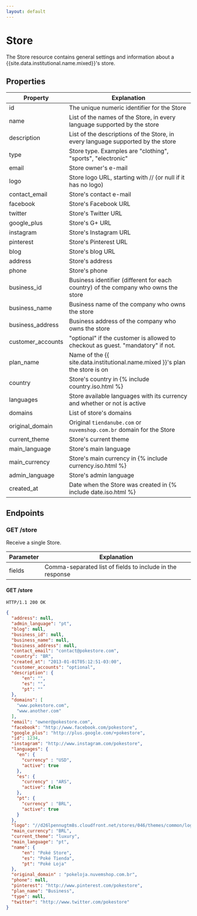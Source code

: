 ```yaml
---
layout: default
---
```


Store
======

The Store resource contains general settings and information about a {{site.data.institutional.name.mixed}}'s store.

Properties
----------

| Property          | Explanation                                                                                   |
| ----------------- | --------------------------------------------------------------------------------------------- |
| id                | The unique numeric identifier for the Store                                                   |
| name              | List of the names of the Store, in every language supported by the store                      |
| description       | List of the descriptions of the Store, in every language supported by the store               |
| type              | Store type. Examples are "clothing", "sports", "electronic"                                   |
| email             | Store owner's e-mail                                                                          |
| logo              | Store logo URL, starting with // (or null if it has no logo)                                  |
| contact_email     | Store's contact e-mail                                                                        |
| facebook          | Store's Facebook URL                                                                          |
| twitter           | Store's Twitter URL                                                                           |
| google_plus       | Store's G+ URL                                                                                |
| instagram         | Store's Instagram URL                                                                         |
| pinterest         | Store's Pinterest URL                                                                         |
| blog              | Store's blog URL                                                                              |
| address           | Store's address                                                                               |
| phone             | Store's phone                                                                                 |
| business_id       | Business identifier (different for each country) of the company who owns the store            |
| business_name     | Business name of the company who owns the store                                               |
| business_address  | Business address of the company who owns the store                                            |
| customer_accounts | "optional" if the customer is allowed to checkout as guest. "mandatory" if not.               |
| plan_name         | Name of the {{ site.data.institutional.name.mixed }}'s plan the store is on                                     |
| country           | Store's country in {% include country.iso.html %}               |
| languages         | Store available languages with its currency and whether or not is active                      |
| domains           | List of store's domains                                                                       |
| original_domain   | Original `tiendanube.com` or `nuvemshop.com.br` domain for the Store                          |
| current_theme	    | Store's current theme                          						    |
| main_language     | Store's main language                                                                         |
| main_currency     | Store's main currency in {% include currency.iso.html %}             |
| admin_language    | Store's admin language                                                                        |
| created_at        | Date when the Store was created in {% include date.iso.html %}  | 

Endpoints
---------

### GET /store

Receive a single Store.


| Parameter      | Explanation                                                                                      |
| -------------- | ------------------------------------------------------------------------------------------------ |
| fields         | Comma-separated list of fields to include in the response                                        |


#### GET /store

`HTTP/1.1 200 OK`

```json
{
  "address": null,
  "admin_language": "pt",
  "blog": null,
  "business_id": null,
  "business_name": null,
  "business_address": null,
  "contact_email": "contact@pokestore.com",
  "country": "BR",
  "created_at": "2013-01-01T05:12:51-03:00",
  "customer_accounts": "optional",
  "description": {
      "en": "",
      "es": "",
      "pt": ""
  },
  "domains": [
    "www.pokestore.com",
    "www.another.com"
  ],
  "email": "owner@pokestore.com",
  "facebook": "http://www.facebook.com/pokestore",
  "google_plus": "http://plus.google.com/+pokestore",
  "id": 1234,
  "instagram": "http://www.instagram.com/pokestore",
  "languages": {
    "en": {
      "currency" : "USD",
      "active": true
    },
    "es": {
      "currency" : "ARS",
      "active": false
    },
    "pt": {
      "currency" : "BRL",
      "active": true
    }
  },
  "logo": "//d26lpennugtm8s.cloudfront.net/stores/046/themes/common/logo-ff622335866ee56df3bceed2e9d41469.png",
  "main_currency": "BRL",
  "current_theme": "luxury",
  "main_language": "pt",
  "name": {
      "en": "Poké Store",
      "es": "Poké Tienda",
      "pt": "Poké Loja"
  },
  "original_domain" : "pokeloja.nuvemshop.com.br",
  "phone": null,
  "pinterest": "http://www.pinterest.com/pokestore",
  "plan_name": "Business",
  "type": null,
  "twitter": "http://www.twitter.com/pokestore"  
}
```
